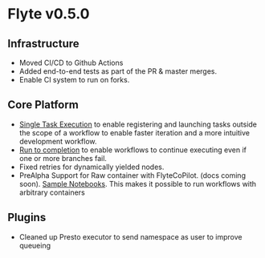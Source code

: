 # Flyte v0.5.0

## Infrastructure
- Moved CI/CD to Github Actions
- Added end-to-end tests as part of the PR & master merges. 
- Enable CI system to run on forks.

## Core Platform
- [Single Task Execution](https://flyte.readthedocs.io/en/latest/user/features/single_task_execution.html) to enable registering and launching tasks outside the scope of a workflow to enable faster iteration and a more intuitive development workflow.
- [Run to completion](https://flyte.readthedocs.io/en/latest/user/features/on_failure_policy.html) to enable workflows to continue executing even if one or more branches fail.
- Fixed retries for dynamically yielded nodes.
- PreAlpha Support for Raw container with FlyteCoPilot. (docs coming soon). [Sample Notebooks](https://github.com/lyft/flytekit/blob/master/sample-notebooks/raw-container-shell.ipynb). This makes it possible to run workflows with arbitrary containers

## Plugins
- Cleaned up Presto executor to send namespace as user to improve queueing
